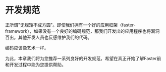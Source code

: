 # 开发规范

正所谓"无规矩不成方圆"。即使我们拥有一个好的应用框架（faster-framework），如果没有一个良好的编码规范，那我们开发出的应用程序也将漏洞百出，其他开发人员也反感维护我们的代码。

编码应该像艺术一样。

为此，本章我们将为您推荐一系列良好的开发规范，希望在真正开始了解Faster前和开发过程中能为您提供帮助。